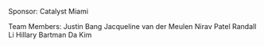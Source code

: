 Sponsor: Catalyst Miami

Team Members: 
Justin Bang
Jacqueline van der Meulen
Nirav Patel
Randall Li
Hillary Bartman
Da Kim